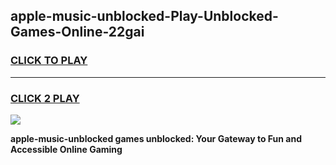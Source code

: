 
## apple-music-unblocked-Play-Unblocked-Games-Online-22gai
<h3>
<a href="https://premium76.site?title=apple-music-unblocked&ref=25A">CLICK TO PLAY</a></h3>
<hr>

<h3>
<a href="https://premium76.site?title=apple-music-unblocked&ref=25A">CLICK 2 PLAY</a>
  
</h3>

<a href="https://premium76.site?title=apple-music-unblocked&ref=25A"><img src="https://clearcache.store/games.png"></a>


**apple-music-unblocked games unblocked: Your Gateway to Fun and Accessible Online Gaming**
